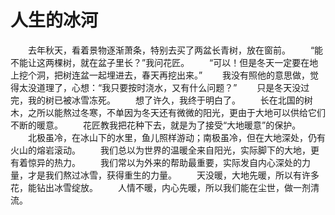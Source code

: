 # 人生的冰河
　　去年秋天，看着景物逐渐萧条，特别去买了两盆长青树，放在窗前。 
　　“能不能让这两棵树，就在盆子里长？”我问花匠。 
　　“可以！但是冬天一定要在地上挖个洞，把树连盆一起埋进去，春天再挖出来。” 
　　我没有照他的意思做，觉得太没道理了，心想：“我只要按时浇水，又有什么问题？” 
　　只是冬天没过完，我的树已被冰雪冻死。 
　　想了许久，我终于明白了。 
　　长在北国的树木，之所以能熬过冬寒，不单因为冬天还有微微的阳光，更由于大地可以供给它们不断的暖意。 
　　花匠教我把花种下去，就是为了接受“大地暖意”的保护。 
　　北极虽冷，在冰山下的水里，鱼儿照样游动；南极虽冷，但在大地深处，仍有火山的熔岩滚动。 
　　我们总以为世界的温暖全来自阳光，实际脚下的大地，更有着惊异的热力。 
　　我们常以为外来的帮助最重要，实际发自内心深处的力量，才是我们熬过冰雪，获得重生的力量。 
　　天没暖，大地先暖，所以有许多花，能钻出冰雪绽放。 
　　人情不暖，内心先暖，所以我们能在尘世，做一剂清流。
 